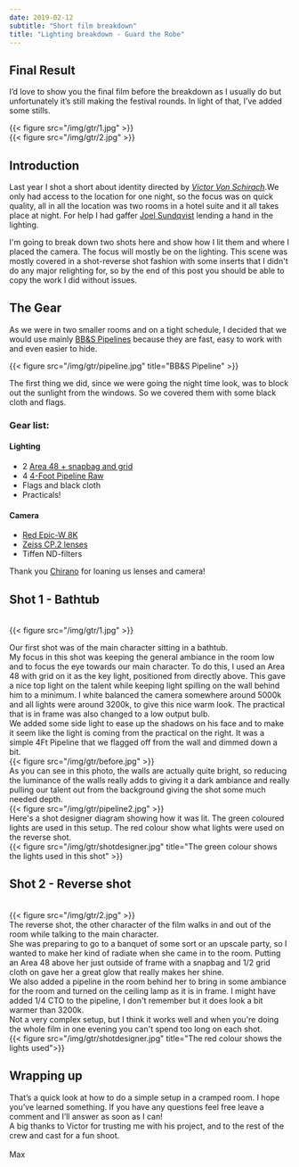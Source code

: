 ```yaml
---
date: 2019-02-12
subtitle: "Short film breakdown"
title: "Lighting breakdown - Guard the Robe"
---
```


## Final Result
I’d love to show you the final film before the breakdown as I usually do but unfortunately it’s still making the festival rounds. In light of that, I’ve added some stills.

{{< figure src="/img/gtr/1.jpg" >}}
<br>
{{< figure src="/img/gtr/2.jpg" >}}

## Introduction

Last year I shot a short about identity directed by [_Victor Von Schirach_](https://www.victorvonschirach.com/).We only had access to the location for one night, so the focus was on quick quality, all in all the location was two rooms in a hotel suite and it all takes place at night. For help I had gaffer [Joel Sundqvist](https://spark.adobe.com/page/05makOqGfxrCz/) lending a hand in the lighting.

I'm going to break down two shots here and show how I lit them and where I placed the camera. The focus will mostly be on the lighting. This scene was mostly covered in a shot-reverse shot fashion with some inserts that I didn't do any major relighting for, so by the end of this post you should be able to copy the work I did without issues.



## The Gear
As we were in two smaller rooms and on a tight schedule, I decided that we would use mainly [BB&S Pipelines](https://bbsrentalsupport.com/collections/pipeline-system) because they are fast, easy to work with and even easier to hide.

{{< figure src="/img/gtr/pipeline.jpg" title="BB&S Pipeline" >}}

The first thing we did, since we were going the night time look, was to block out the sunlight from the windows. So we covered them with some black cloth and flags.
<br>



### Gear list: 
#### Lighting
* 2 [Area 48 + snapbag and grid](https://bbsrentalsupport.com/collections/area-48)
* 4 [4-Foot Pipeline Raw](https://bbsrentalsupport.com/collections/pipeline-system)
* Flags and black cloth
* Practicals!


#### Camera
* [Red Epic-W 8K](http://www.red.com/products/epic-dragon)
* [Zeiss CP.2 lenses](https://www.zeiss.com/camera-lenses/us/cinematography/products/compact-prime-cp2-lenses.html)
* Tiffen ND-filters
  
Thank you [Chirano](https://www.chirano.se/) for loaning us lenses and camera!

## Shot 1 - Bathtub
<br>
{{< figure src="/img/gtr/1.jpg" >}}

Our first shot was of the main character sitting in a bathtub.
<br>
My focus in this shot was keeping the general ambiance in the room low and to focus the eye towards our main character. To do this, I used an Area 48 with grid on it as the key light, positioned from directly above. 
This gave a nice top light on the talent while keeping light spilling on the wall behind him to a minimum. I white balanced the camera somewhere around 5000k and all lights were around 3200k, to give this nice warm look. The practical that is in frame was also changed to a low output bulb.
<br>
We added some side light to ease up the shadows on his face and to make it seem like the light is coming from the practical on the right. It was a simple 4Ft Pipeline that we flagged off from the wall and dimmed down a bit.
<br>
{{< figure src="/img/gtr/before.jpg" >}}
<br>
As you can see in this photo, the walls are actually quite bright, so reducing the luminance of the walls really adds to giving it a dark ambiance and really pulling our talent out from the background giving the shot some much needed depth. 
<br>
{{< figure src="/img/gtr/pipeline2.jpg" >}}
<br>
Here's a shot designer diagram showing how it was lit. The green coloured lights are used in this setup. The red colour show what lights were used on the reverse shot.
<br>
{{< figure src="/img/gtr/shotdesigner.jpg" title="The green colour shows the lights used in this shot" >}}
<br>

## Shot 2 - Reverse shot
<br>
{{< figure src="/img/gtr/2.jpg" >}}
<br>
The reverse shot, the other character of the film walks in and out of the room while talking to the main character.
<br>
She was preparing to go to a banquet of some sort or an upscale party, so I wanted to make her kind of radiate when she came in to the room. Putting an Area 48 above her just outside of frame with a snapbag and 1/2 grid cloth on gave her a great glow that really makes her shine. 
<br>
We also added a pipeline in the room behind her to bring in some ambiance for the room and turned on the ceiling lamp as it is in frame. I might have added 1/4 CTO to the pipeline, I don't remember but it does look a bit warmer than 3200k.
<br>
Not a very complex setup, but I think it works well and when you're doing the whole film in one evening you can't spend too long on each shot.
<br>
{{< figure src="/img/gtr/shotdesigner.jpg" title="The red colour shows the lights used">}}
<!--## Shot 3 - Bed time
<br>
{{< figure src="/img/gtr/3.jpg" >}}
<br>
This was the 2nd to last one we did, each one getting harder and harder to find a variation with the lighting. But I like how this one ended up, the light ray on the wall behind him is a nice touch and
the wide shot has a different framing than any other shot. We did not use the wheelchair on this scene, instead we had a wide shot and then I went in for some close-ups of the guitar, the guitarist
and anything else I felt looked interesting.
<br>
For the close-ups we added a litepanel with a softbox to fill the hard shadows a bit.
<br>
This is also one of the few shots where there are no lights inside the shot. In the wide shot he's only lit with a par can from each side and then we put a dedo on the wall behind him to make it more interesting. 
{{< figure src="/img/vos/VoS3.jpg" title="Lighting schematic" >}}
<br>
{{< figure src="/img/vos/BTS_3.jpg" title="Getting some sweet coverage 📷Kamil Janowski">}} -->


## Wrapping up

That’s a quick look at how to do a simple setup in a cramped room. I hope you’ve learned something. If you have any questions feel free leave a comment and I’ll answer as soon as I can!
<br>
A big thanks to Victor for trusting me with his project, and to the rest of the crew and cast for a fun shoot.
<br>
<br>
Max